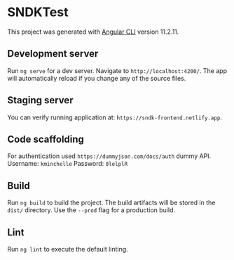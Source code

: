 # SNDKTest

This project was generated with [Angular CLI](https://github.com/angular/angular-cli) version 11.2.11.

## Development server

Run `ng serve` for a dev server. Navigate to `http://localhost:4200/`. The app will automatically reload if you change any of the source files.

## Staging server
You can verify running application at: `https://sndk-frontend.netlify.app`.

## Code scaffolding

For authentication used `https://dummyjson.com/docs/auth` dummy API.
Username: `kminchelle` Password: `0lelplR`

## Build

Run `ng build` to build the project. The build artifacts will be stored in the `dist/` directory. Use the `--prod` flag for a production build.

## Lint

Run `ng lint` to execute the default linting.

